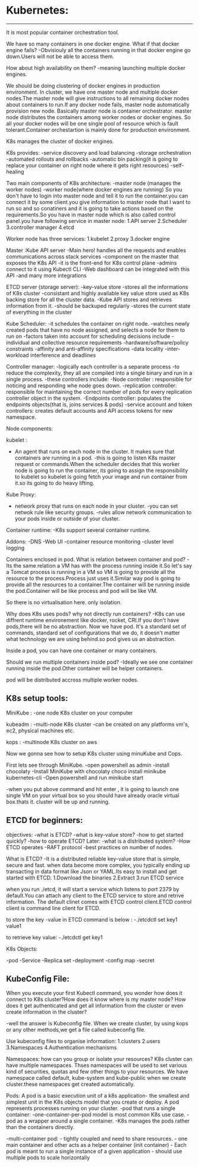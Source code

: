 # Kubernetes:
------------------------------------------------------
It is most popular container orchestration tool.

We have so many containers in one docker engine. What if that docker engine fails? 
-Obvisiouly all the containers running in that docker engine go down.Users will not be able to access them.

How about high availability on them? 
-meaning launching multiple docker engines.

We should be doing clustering of docker engines in production environment. 
In cluster, we have one master node and multiple docker nodes.The master node will give instructions to all remaining docker nodes about containers to run.If any docker node fails,
master node automatically provision new node.
Basically master node is container orchestrator. master node distributes the containers among worker nodes or docker engines.
So all your docker nodes will be one single pool of resource which is fault tolerant.Container orchestartion is mainly done for production environment.

K8s manages the cluster of docker engines.

K8s provides:
	-service discovery and load balancing
	-storage orchestration
	-automated rollouts and rollbacks
	-automatic bin packing(it is going to replace your container on right node where it gets right resources)
	-self-healing 
	
Two main components of K8s architecture:
	-master node (manages the worker nodes)
	-worker node(where docker engines are running)
So you don't have to login into master node and tell it to run the container.you can connect it by some client.you give information to master node that I want to run so and so 
conatiners and it is going to take actions based on the requirements.So you have in master node which is also called control panel.you have following service in master node:
 1.API server
 2.Scheduler
 3.controller manager
 4.etcd

Worker node has three services:
 1.kubelet
 2.proxy
 3.docker engine

Master :Kube API server
 -Main hero! handles all the requests and enables communications across stack services
 -component on the master that exposes the K8s API
 -it is the front-end for K8s control plane
 -admins connect to it using Kubectl CLI
 -Web dashboard can be integrated with this API
 -and many more integrations
 
 
ETCD server (storage server):
 -key-value store
 -stores all the informations of K8s cluster
 -consistant and highly available key value store used as K8s backing store for all the cluster data.
 -Kube API stores and retrieves information from it.
 -should be backuped regularly
 -stores the current state of everything in the cluster
 
Kube Scheduler:
 -it schedules the container on right node.
 -watches newly created pods that have no node assigned, and selects a node for them to run on 
 -factors taken into account for scheduling decisions include
   -individual and collective resource requirements
   -hardware/software/policy constraints
   -affinity and anti-affinity specifications
   -data locality
   -inter-workload interference and deadlines
   
   
Controller manager:
  -logically each controller is a separate process
  -to reduce the complexity, they all are compiled into a single binary and run in a single process.
  -these controllers include:
      -Node controller : responsible for noticing and responding whe node goes down.
	  -replication controller: responsible for maintaining the correct number of pods for every replication controller object in the system.
	  -Endpoints controller: populates the endpoints objects(that is, joins services & pods)
	  -service account and token controllers: creates default accounts and API access tokens for new namespace.
	  
	  
Node components:

 kubelet : 
  - An agent that runs on each node in the cluster. It makes sure that containers are running in a pod.
  -this is going to listen K8s master request or commands.When the scheduler decides that this worker node is going to run the container, its going to assign the responsibility to
   kubelet so kubelet is going fetch your image and run container from it.so its going to do heavy lifting.
   
 Kube Proxy:
  - network proxy that runs on each node in your cluster.
  -you can set netwok rule like security groups.
    -rules allow network communication to your pods inside or outside of your cluster.
	
 Container runtime:
  -K8s support several container runtime.

Addons:
 -DNS
 -Web UI
 -container resource monitoring
 -cluster level logging
 
 
 
Containers enclosed in pod.
What is relation between container and pod?
-Its the same relation a VM has with the process running inside it.So let's say a Tomcat process is running in a VM so VM is going to provide all the resource to the process.Process
 just uses it.Similar way pod is going to provide all the resources to a container.The container will be running inside the pod.Container will be like process and pod will be like VM.
 

So there is no virtualisation here. only isolation.

Why does K8s uses pods? why not directly run containers?
-K8s can use diffrent runtime environement like docker, rocket, CRI.If you don't have pods,there will be no abstraction.
Now we have pod. It's a standard set of commands, standard set of configurations that we do, it doesn't matter what technology we are using behind.so pod gives us an abstraction.

Inside a pod, you can have one container or many containers.

Should we run multiple containers inside pod?
-Ideally we see one container  running inside the pod.Other container will be helper containers.

pod will be distributed accross multiple worker nodes.

K8s setup tools:
-------------------
MiniKube :
 -one node K8s cluster on your computer
 
kubeadm :
 -multi-node K8s cluster
 -can be created on any platforms vm's, ec2, physical machines etc.
 
kops :
 -multinode K8s cluster on aws
 

Now we gonna see how to setup K8s cluster using minuKube and Cops.

First lets see through MiniKube.
-open powershell as admin
-install chocolaty
-Install MiniKube with chocolaty 
choco install minikube kubernetes-cli 
-Open powershell and run 
minikube start

-when you put above command and hit enter , it is going to launch one single VM on your virtual box so you should have already oracle virtual box.thats it. cluster will be up and
 running.
 

ETCD for beginners:
------------------
objectives:
  -what is ETCD?
  -what is key-value store?
  -how to get started quickly?
  -how to operate ETCD?
  Later:
   -what is a distributed system?
   -How ETCD operates
   -RAFT protocol
   -best practices on number of nodes.
  
What is ETCD?
-It is a distributed reliable key-value store that is simple, secure and fast.
when data become more complex, you typically ending up transacting in data format like Json or YAML.Its easy to install and get started with ETCD.
1.Download the binaries
2.Extract
3.run ETCD service 

when you run ./etcd, it will start a service which listens to port 2379 by default.You can attach any client to the ETCD service to store and retrive information.
The default clinet comes with ETCD control client.ETCD control client is command line client for ETCD.

to store the key -value in ETCD command is below :
 -./etcdctl set key1 value1
 
to retrieve key value:
-./etcdctl get key1 



K8s Objects:

-pod
-Service
-Replica set
-deployment
-config map
-secret

KubeConfig File:
---------------------
When you execute your first Kubectl command, you wonder how does it connect to K8s cluster?How does it know where is my master node?
How does it get authenticated and get all information from the cluster or even create information in the cluster?

-well the answer is Kubeconfig file.
When we create cluster, by using kops or any other methods,we get a file called kubeconfig file.

Use kubeconfig files to organise information:
  1.clusters
  2.users
  3.Namespaces
  4.Authentication mechanisms
  
  
Namespaces:
how can you group or isolate your resources?
K8s cluster can have multiple namespaces. Thses namespaces will be used to set various kind of securities, quotas and few other things to your resources.
We have namespace called default, kube-system and kube-public when we create cluster.these namespaces get created automatically.



Pods:
A pod is a basic execution unit of a k8s application- the smallest and simplest unit in the K8s objects model that you create or deploy. A pod represents processes running on your
cluster.
  -pod that runs a single container:
    -one-container-per-pod model is most common K8s use case.
	-pod as a wrapper around a single container.
	-K8s manages the pods rather than the containers directly.
	
	
  -multi-container pod:
    - tightly coupled and need to share resources.
	  - one main container and other acts as a helper container (init container)
	  - Each pod is meant to run a single instance of a given application
	  - should use multiple pods to scale horizontally

 